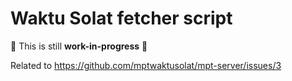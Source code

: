 # Waktu Solat fetcher script

:construction: This is still **work-in-progress** :construction:

Related to https://github.com/mptwaktusolat/mpt-server/issues/3
